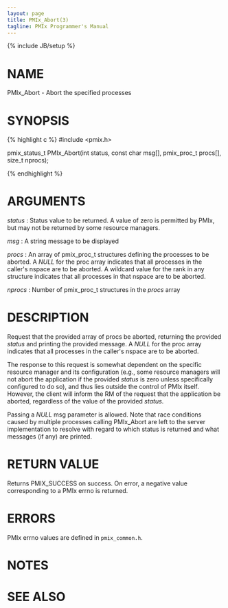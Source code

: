 ```yaml
---
layout: page
title: PMIx_Abort(3)
tagline: PMIx Programmer's Manual
---
```

{% include JB/setup %}

# NAME

PMIx_Abort - Abort the specified processes

# SYNOPSIS

{% highlight c %}
#include <pmix.h>

pmix_status_t PMIx_Abort(int status, const char msg[],
                         pmix_proc_t procs[], size_t nprocs);

{% endhighlight %}

# ARGUMENTS

*status*
: Status value to be returned. A value of zero is permitted by PMIx, but may not be returned by some resource managers.

*msg*
: A string message to be displayed

*procs*
: An array of pmix_proc_t structures defining the processes to be aborted. A _NULL_
for the proc array indicates that all processes in the caller's
nspace are to be aborted. A wildcard value for the rank in any structure indicates
that all processes in that nspace are to be aborted.

*nprocs*
: Number of pmix_proc_t structures in the _procs_ array


# DESCRIPTION

Request that the provided array of procs be aborted, returning the
provided _status_ and printing the provided message. A _NULL_
for the proc array indicates that all processes in the caller's
nspace are to be aborted.

The response to this request is somewhat dependent on the specific resource
manager and its configuration (e.g., some resource managers will
not abort the application if the provided _status_ is zero unless
specifically configured to do so), and thus lies outside the control
of PMIx itself. However, the client will inform the RM of
the request that the application be aborted, regardless of the
value of the provided _status_.

Passing a _NULL_ msg parameter is allowed. Note that race conditions
caused by multiple processes calling PMIx_Abort are left to the
server implementation to resolve with regard to which status is
returned and what messages (if any) are printed.


# RETURN VALUE

Returns PMIX_SUCCESS on success. On error, a negative value corresponding to
a PMIx errno is returned.

# ERRORS

PMIx errno values are defined in `pmix_common.h`.

# NOTES


# SEE ALSO
